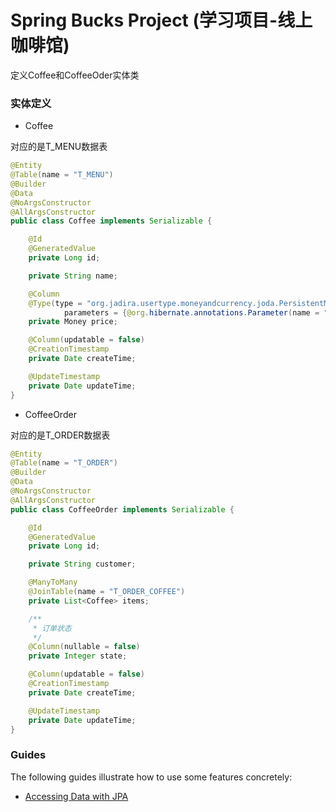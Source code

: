# Spring Bucks Project (学习项目-线上咖啡馆)

定义Coffee和CoffeeOder实体类

### 实体定义

* Coffee

对应的是T_MENU数据表

```java
@Entity
@Table(name = "T_MENU")
@Builder
@Data
@NoArgsConstructor
@AllArgsConstructor
public class Coffee implements Serializable {

    @Id
    @GeneratedValue
    private Long id;

    private String name;

    @Column
    @Type(type = "org.jadira.usertype.moneyandcurrency.joda.PersistentMoneyAmount",
            parameters = {@org.hibernate.annotations.Parameter(name = "CurrencyCode", value = "CNY")})
    private Money price;

    @Column(updatable = false)
    @CreationTimestamp
    private Date createTime;

    @UpdateTimestamp
    private Date updateTime;
}

```

* CoffeeOrder

对应的是T_ORDER数据表

```java
@Entity
@Table(name = "T_ORDER")
@Builder
@Data
@NoArgsConstructor
@AllArgsConstructor
public class CoffeeOrder implements Serializable {

    @Id
    @GeneratedValue
    private Long id;

    private String customer;

    @ManyToMany
    @JoinTable(name = "T_ORDER_COFFEE")
    private List<Coffee> items;

    /**
     * 订单状态
     */
    @Column(nullable = false)
    private Integer state;

    @Column(updatable = false)
    @CreationTimestamp
    private Date createTime;

    @UpdateTimestamp
    private Date updateTime;
}

```

### Guides

The following guides illustrate how to use some features concretely:

* [Accessing Data with JPA](https://spring.io/guides/gs/accessing-data-jpa/)

